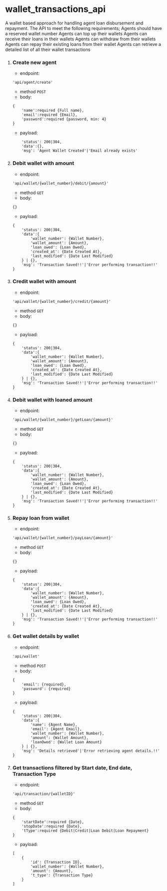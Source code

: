 # wallet_transactions_api
A wallet based approach for handling agent loan disbursement and repayment. The API to meet the following requirements; Agents should have a reserved wallet number Agents can top up their wallets Agents can receive their loans in their wallets Agents can withdraw from their wallets Agents can repay their existing loans from their wallet Agents can retrieve a detailed list of all their wallet transactions


1. ### Create new agent 
    - endpoint: 
    ```
    'api/agent/create'
    ```
    - method ``` POST ```
    - body: 
    ```
    {
        'name':required {Full name},
        'email':required {Email},
        'password':required {password, min: 4}
    }
    ```
    - payload:
    ```
        'status': 200|304,
        'data':{},
        'msg': 'Agent Wallet Created'|'Email already exists'
    ```

2. ### Debit wallet with amount 
    - endpoint: 
    ```
    'api/wallet/{wallet_number}/debit/{amount}'
    ```
    - method ``` GET ```
    - body: 
    ```
    {}
    ```
    - payload:
    ```
    {
        'status': 200|304,
        'data':{
            'wallet_number': {Wallet Number},
            'wallet_amount': {Amount},
            'loan_owed': {Loan Owed},
            'created_at': {Date Created At},
            'last_modified': {Date Last Modified}
        } | {},
        'msg': 'Transaction Saved!!'|'Error performing transaction!!'
    }
    ```

3. ### Credit wallet with amount 
    - endpoint: 
    ```
    'api/wallet/{wallet_number}/credit/{amount}'
    ```
    - method ``` GET ```
    - body: 
    ```
    {}
    ```
    - payload:
    ```
    {
        'status': 200|304,
        'data':{
            'wallet_number': {Wallet Number},
            'wallet_amount': {Amount},
            'loan_owed': {Loan Owed},
            'created_at': {Date Created At},
            'last_modified': {Date Last Modified}
        } | {},
        'msg': 'Transaction Saved!!'|'Error performing transaction!!'
    }
    ```

4. ### Debit wallet with loaned amount 
    - endpoint: 
    ```
    'api/wallet/{wallet_number}/getLoan/{amount}'
    ```
    - method ``` GET ```
    - body: 
    ```
    {}
    ```
    - payload:
    ```
    {
        'status': 200|304,
        'data':{
            'wallet_number': {Wallet Number},
            'wallet_amount': {Amount},
            'loan_owed': {Loan Owed},
            'created_at': {Date Created At},
            'last_modified': {Date Last Modified}
        } | {},
        'msg': 'Transaction Saved!!'|'Error performing transaction!!'
    }
    ```

5. ### Repay loan from wallet
    - endpoint: 
    ```
    'api/wallet/{wallet_number}/payLoan/{amount}'
    ```
    - method ``` GET ```
    - body: 
    ```
    {}
    ```
    - payload:
    ```
    {
        'status': 200|304,
        'data':{
            'wallet_number': {Wallet Number},
            'wallet_amount': {Amount},
            'loan_owed': {Loan Owed},
            'created_at': {Date Created At},
            'last_modified': {Date Last Modified}
        } | {},
        'msg': 'Transaction Saved!!'|'Error performing transaction!!'
    }
    ```

6. ### Get wallet details by wallet 
    - endpoint: 
    ```
    'api/wallet'
    ```
    - method ``` POST ```
    - body: 
    ```
    {
        'email': {required},
        'password': {required}
    }
    ```
    - payload:
    ```
    {
        'status': 200|304,
        'data':{
            'name': {Agent Name},
            'email': {Agent Email},
            'wallet_number': {Wallet Number},
            'amount': {Wallet Amount},
            'loanOwed': {Wallet Loan Amount}
        } | {},
        'msg': 'Details retrieved'|'Error retrieving agent details.!!'
    }
    ```
7. ### Get transactions filtered by Start date, End date, Transaction Type 
    - endpoint: 
    ```
    'api/transaction/{walletID}'
    ```
    - method ``` GET ```
    - body: 
    ```
    {
        'startDate':required {Date},
        'stopDate':required {Date},
        'tType':required {Debit|Credit|Loan Debit|Loan Repayment}
    }
    ```
    - payload:
    ```
    [
        {
            'id': {Transaction ID},
            'wallet_number': {Wallet Number},
            'amount': {Amount},
            't_type': {Transaction Type}
        }
    ]
    ```


